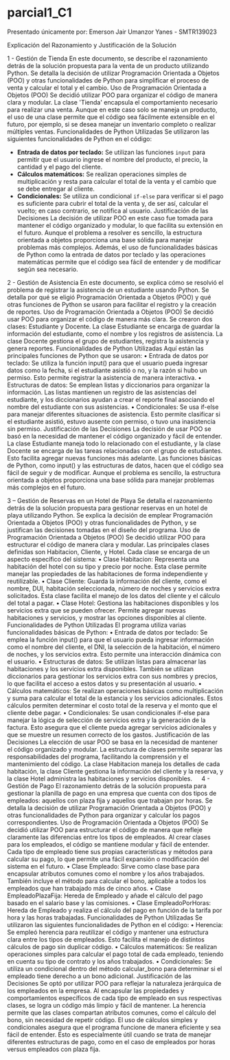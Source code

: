 ﻿# parcial1_C1
Presentado únicamente por: Emerson Jair Umanzor Yanes - SMTR139023
 
Explicación del Razonamiento y Justificación de la Solución

1 - Gestión de Tienda
En este documento, se describe el razonamiento detrás de la solución propuesta para la venta de un producto utilizando Python. Se detalla la decisión de utilizar Programación Orientada a Objetos (POO) y otras funcionalidades de Python para simplificar el proceso de venta y calcular el total y el cambio.
Uso de Programación Orientada a Objetos (POO)
Se decidió utilizar POO para organizar el código de manera clara y modular. La clase 'Tienda' encapsula el comportamiento necesario para realizar una venta. Aunque en este caso solo se maneja un producto, el uso de una clase permite que el código sea fácilmente extensible en el futuro, por ejemplo, si se desea manejar un inventario completo o realizar múltiples ventas.
Funcionalidades de Python Utilizadas
Se utilizaron las siguientes funcionalidades de Python en el código:
- **Entrada de datos por teclado:** Se utilizan las funciones `input` para permitir que el usuario ingrese el nombre del producto, el precio, la cantidad y el pago del cliente.
- **Cálculos matemáticos:** Se realizan operaciones simples de multiplicación y resta para calcular el total de la venta y el cambio que se debe entregar al cliente.
- **Condicionales:** Se utiliza un condicional `if-else` para verificar si el pago es suficiente para cubrir el total de la venta y, de ser así, calcular el vuelto; en caso contrario, se notifica al usuario.
Justificación de las Decisiones
La decisión de utilizar POO en este caso fue tomada para mantener el código organizado y modular, lo que facilita su extensión en el futuro. Aunque el problema a resolver es sencillo, la estructura orientada a objetos proporciona una base sólida para manejar problemas más complejos. Además, el uso de funcionalidades básicas de Python como la entrada de datos por teclado y las operaciones matemáticas permite que el código sea fácil de entender y de modificar según sea necesario.

2 - Gestión de Asistencia
En este documento, se explica cómo se resolvió el problema de registrar la asistencia de un estudiante usando Python. Se detalla por qué se eligió Programación Orientada a Objetos (POO) y qué otras funciones de Python se usaron para facilitar el registro y la creación de reportes.
Uso de Programación Orientada a Objetos (POO)
Se decidió usar POO para organizar el código de manera más clara. Se crearon dos clases: Estudiante y Docente. La clase Estudiante se encarga de guardar la información del estudiante, como el nombre y los registros de asistencia. La clase Docente gestiona el grupo de estudiantes, registra la asistencia y genera reportes.
Funcionalidades de Python Utilizadas
Aquí están las principales funciones de Python que se usaron:
•	Entrada de datos por teclado: Se utiliza la función input() para que el usuario pueda ingresar datos como la fecha, si el estudiante asistió o no, y la razón si hubo un permiso. Esto permite registrar la asistencia de manera interactiva.
•	Estructuras de datos: Se emplean listas y diccionarios para organizar la información. Las listas mantienen un registro de las asistencias del estudiante, y los diccionarios ayudan a crear el reporte final asociando el nombre del estudiante con sus asistencias.
•	Condicionales: Se usa if-else para manejar diferentes situaciones de asistencia. Esto permite clasificar si el estudiante asistió, estuvo ausente con permiso, o tuvo una inasistencia sin permiso.
Justificación de las Decisiones
La decisión de usar POO se basó en la necesidad de mantener el código organizado y fácil de entender. La clase Estudiante maneja todo lo relacionado con el estudiante, y la clase Docente se encarga de las tareas relacionadas con el grupo de estudiantes. Esto facilita agregar nuevas funciones más adelante.
Las funciones básicas de Python, como input() y las estructuras de datos, hacen que el código sea fácil de seguir y de modificar. Aunque el problema es sencillo, la estructura orientada a objetos proporciona una base sólida para manejar problemas más complejos en el futuro.

3 – Gestión de Reservas en un Hotel de Playa
Se detalla el razonamiento detrás de la solución propuesta para gestionar reservas en un hotel de playa utilizando Python. Se explica la decisión de emplear Programación Orientada a Objetos (POO) y otras funcionalidades de Python, y se justifican las decisiones tomadas en el diseño del programa.
Uso de Programación Orientada a Objetos (POO)
Se decidió utilizar POO para estructurar el código de manera clara y modular. Las principales clases definidas son Habitacion, Cliente, y Hotel. Cada clase se encarga de un aspecto específico del sistema:
•	Clase Habitacion: Representa una habitación del hotel con su tipo y precio por noche. Esta clase permite manejar las propiedades de las habitaciones de forma independiente y reutilizable.
•	Clase Cliente: Guarda la información del cliente, como el nombre, DUI, habitación seleccionada, número de noches y servicios extra solicitados. Esta clase facilita el manejo de los datos del cliente y el cálculo del total a pagar.
•	Clase Hotel: Gestiona las habitaciones disponibles y los servicios extra que se pueden ofrecer. Permite agregar nuevas habitaciones y servicios, y mostrar las opciones disponibles al cliente.
Funcionalidades de Python Utilizadas
El programa utiliza varias funcionalidades básicas de Python:
•	Entrada de datos por teclado: Se emplea la función input() para que el usuario pueda ingresar información como el nombre del cliente, el DNI, la selección de la habitación, el número de noches, y los servicios extra. Esto permite una interacción dinámica con el usuario.
•	Estructuras de datos: Se utilizan listas para almacenar las habitaciones y los servicios extra disponibles. También se utilizan diccionarios para gestionar los servicios extra con sus nombres y precios, lo que facilita el acceso a estos datos y su presentación al usuario.
•	Cálculos matemáticos: Se realizan operaciones básicas como multiplicación y suma para calcular el total de la estancia y los servicios adicionales. Estos cálculos permiten determinar el costo total de la reserva y el monto que el cliente debe pagar.
•	Condicionales: Se usan condicionales if-else para manejar la lógica de selección de servicios extra y la generación de la factura. Esto asegura que el cliente pueda agregar servicios adicionales y que se muestre un resumen correcto de los gastos.
Justificación de las Decisiones
La elección de usar POO se basa en la necesidad de mantener el código organizado y modular. La estructura de clases permite separar las responsabilidades del programa, facilitando la comprensión y el mantenimiento del código. La clase Habitacion maneja los detalles de cada habitación, la clase Cliente gestiona la información del cliente y la reserva, y la clase Hotel administra las habitaciones y servicios disponibles.
 
4 - Gestión de Pago
El razonamiento detrás de la solución propuesta para gestionar la planilla de pago en una empresa que cuenta con dos tipos de empleados: aquellos con plaza fija y aquellos que trabajan por horas. Se detalla la decisión de utilizar Programación Orientada a Objetos (POO) y otras funcionalidades de Python para organizar y calcular los pagos correspondientes.
Uso de Programación Orientada a Objetos (POO)
Se decidió utilizar POO para estructurar el código de manera que refleje claramente las diferencias entre los tipos de empleados. Al crear clases para los empleados, el código se mantiene modular y fácil de entender. Cada tipo de empleado tiene sus propias características y métodos para calcular su pago, lo que permite una fácil expansión o modificación del sistema en el futuro.
•	Clase Empleado: Sirve como clase base para encapsular atributos comunes como el nombre y los años trabajados. También incluye el método para calcular el bono, aplicable a todos los empleados que han trabajado más de cinco años.
•	Clase EmpleadoPlazaFija: Hereda de Empleado y añade el cálculo del pago basado en el salario base y las comisiones.
•	Clase EmpleadoPorHoras: Hereda de Empleado y realiza el cálculo del pago en función de la tarifa por hora y las horas trabajadas.
Funcionalidades de Python Utilizadas
Se utilizaron las siguientes funcionalidades de Python en el código:
•	Herencia: Se empleó herencia para reutilizar el código y mantener una estructura clara entre los tipos de empleados. Esto facilita el manejo de distintos cálculos de pago sin duplicar código.
•	Cálculos matemáticos: Se realizan operaciones simples para calcular el pago total de cada empleado, teniendo en cuenta su tipo de contrato y los años trabajados.
•	Condicionales: Se utiliza un condicional dentro del método calcular_bono para determinar si el empleado tiene derecho a un bono adicional.
Justificación de las Decisiones
Se optó por utilizar POO para reflejar la naturaleza jerárquica de los empleados en la empresa. Al encapsular las propiedades y comportamientos específicos de cada tipo de empleado en sus respectivas clases, se logra un código más limpio y fácil de mantener. La herencia permite que las clases compartan atributos comunes, como el cálculo del bono, sin necesidad de repetir código.
El uso de cálculos simples y condicionales asegura que el programa funcione de manera eficiente y sea fácil de entender. Esto es especialmente útil cuando se trata de manejar diferentes estructuras de pago, como en el caso de empleados por horas versus empleados con plaza fija.

